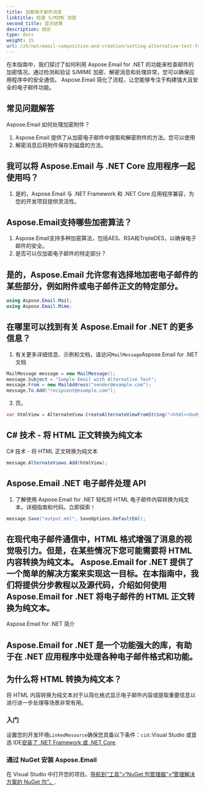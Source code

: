```yaml
---
title: 加载电子邮件消息
linktitle: 检查 S/MIME 加密
second_title: 显示结果
description: 结论
type: docs
weight: 15
url: /zh/net/email-composition-and-creation/setting-alternative-text-for-images-csharp-guide/
---
```


在本指南中，我们探讨了如何利用 Aspose.Email for .NET 的功能来检查邮件的加密情况。通过检测和验证 S/MIME 加密、解密消息和处理异常，您可以确保应用程序中的安全通信。 Aspose.Email 简化了流程，让您能够专注于构建强大且安全的电子邮件功能。

## 常见问题解答

Aspose.Email 如何处理加密附件？

1.  Aspose.Email 提供了从加密电子邮件中提取和解密附件的方法。您可以使用
2. 解密消息后将附件保存到磁盘的方法。

## 我可以将 Aspose.Email 与 .NET Core 应用程序一起使用吗？

1. 是的，Aspose.Email 与 .NET Framework 和 .NET Core 应用程序兼容，为您的开发项目提供灵活性。

## Aspose.Email支持哪些加密算法？

1. Aspose.Email支持多种加密算法，包括AES、RSA和TripleDES，以确保电子邮件的安全。
2. 是否可以仅加密电子邮件的特定部分？

## 是的，Aspose.Email 允许您有选择地加密电子邮件的某些部分，例如附件或电子邮件正文的特定部分。

```csharp
using Aspose.Email.Mail;
using Aspose.Email.Mime;
```

## 在哪里可以找到有关 Aspose.Email for .NET 的更多信息？

1. 有关更多详细信息、示例和文档，请访问`MailMessage`Aspose.Email for .NET 文档

```csharp
MailMessage message = new MailMessage();
message.Subject = "Sample Email with Alternative Text";
message.From = new MailAddress("sender@example.com");
message.To.Add("recipient@example.com");
```

3. 页。

```csharp
var htmlView = AlternateView.CreateAlternateViewFromString("<html><body><img src='cid:logo.jpg' alt='Company Logo'></body></html>", null, "text/html");
```

## C# 技术 - 将 HTML 正文转换为纯文本

C# 技术 - 将 HTML 正文转换为纯文本 
```csharp
message.AlternateViews.Add(htmlView);
```

## Aspose.Email .NET 电子邮件处理 API

1. 了解使用 Aspose.Email for .NET 轻松将 HTML 电子邮件内容转换为纯文本。详细指南和代码。立即探索！

```csharp
message.Save("output.eml", SaveOptions.DefaultEml);
```

## 在现代电子邮件通信中，HTML 格式增强了消息的视觉吸引力。但是，在某些情况下您可能需要将 HTML 内容转换为纯文本。 Aspose.Email for .NET 提供了一个简单的解决方案来实现这一目标。在本指南中，我们将提供分步教程以及源代码，介绍如何使用 Aspose.Email for .NET 将电子邮件的 HTML 正文转换为纯文本。

Aspose.Email for .NET 简介

## Aspose.Email for .NET 是一个功能强大的库，有助于在 .NET 应用程序中处理各种电子邮件格式和功能。

## 为什么将 HTML 转换为纯文本？

将 HTML 内容转换为纯文本对于以简化格式显示电子邮件内容或提取重要信息以进行进一步处理等场景非常有用。

### 入门

设置您的开发环境`LinkedResource`确保您具备以下条件：`cid:`Visual Studio 或首选 IDE[安装了 .NET Framework 或 .NET Core](https://reference.aspose.com/email/net/aspose.email/linkedresource/).
### 通过 NuGet 安装 Aspose.Email

在 Visual Studio 中打开您的项目。[导航到“工具”>“NuGet 包管理器”>“管理解决方案的 NuGet 包”。](https://reference.aspose.com/email/net/).